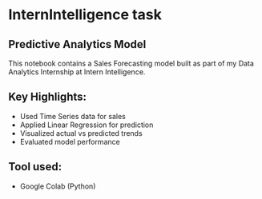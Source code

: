 # InternIntelligence task
## Predictive Analytics Model 

This notebook contains a Sales Forecasting model built as part of my Data Analytics Internship at Intern Intelligence.

## Key Highlights:
- Used Time Series data for sales
- Applied Linear Regression for prediction
- Visualized actual vs predicted trends
- Evaluated model performance

## Tool used: 
- Google Colab (Python)
